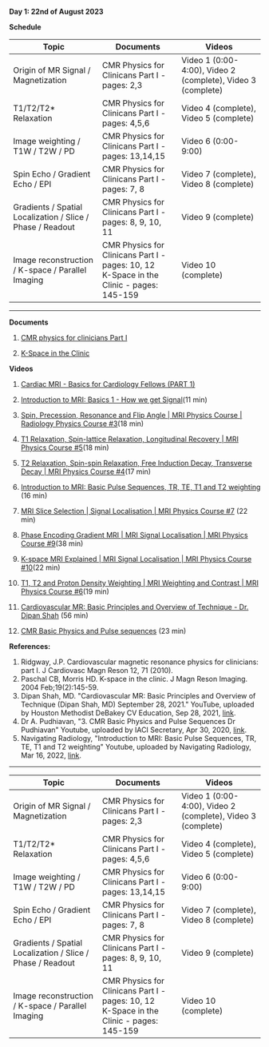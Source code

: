 **Day 1: 22nd of August 2023**

**Schedule**

|     Topic     |   Documents    |    Videos    |
| ------------- | ------------- | ------------- | 
| Origin of MR Signal / Magnetization  | CMR Physics for Clinicans Part I -pages: 2,3 | Video 1 (0:00-4:00), Video 2 (complete), Video 3 (complete)|
|  T1/T2/T2* Relaxation  | CMR Physics for Clinicans Part I - pages: 4,5,6  |  Video 4 (complete), Video 5 (complete) |
|  Image weighting / T1W / T2W / PD  |  CMR Physics for Clinicans Part I - pages: 13,14,15 | Video 6 (0:00-9:00)|
|  Spin Echo / Gradient Echo / EPI |  CMR Physics for Clinicans Part I - pages: 7, 8 | Video 7 (complete), Video 8 (complete) |
| Gradients / Spatial Localization / Slice / Phase / Readout  |   CMR Physics for Clinicans Part I - pages: 8, 9, 10, 11 | Video 9 (complete) |
|  Image reconstruction / K-space / Parallel Imaging  | CMR Physics for Clinicans Part I - pages: 10, 12 <br> K-Space in the Clinic - pages: 145-159 |   Video 10 (complete)   |

----------------------------
**Documents**

1. [CMR physics for clinicians Part I](https://jcmr-online.biomedcentral.com/articles/10.1186/1532-429X-12-71)

2. [K-Space in the Clinic](https://onlinelibrary.wiley.com/doi/epdf/10.1002/jmri.10451)


**Videos** 
1. [Cardiac MRI - Basics for Cardiology Fellows (PART 1)](https://www.youtube.com/watch?v=PyTJcD2OCEw&t=1285s)
2. [Introduction to MRI: Basics 1 - How we get Signal](https://www.youtube.com/watch?v=5rjIMQqPukk)(11 min)
3. [Spin, Precession, Resonance and Flip Angle | MRI Physics Course | Radiology Physics Course #3](https://www.youtube.com/watch?v=uySdo9cFuVc)(18 min)
4. [T1 Relaxation, Spin-lattice Relaxation, Longitudinal Recovery | MRI Physics Course #5](https://www.youtube.com/watch?v=9s510zUTW7Y)(18 min)
5. [T2 Relaxation, Spin-spin Relaxation, Free Induction Decay, Transverse Decay | MRI Physics Course #4](https://www.youtube.com/watch?v=T5y0d7yPlNE)(17 min)
6. [Introduction to MRI: Basic Pulse Sequences, TR, TE, T1 and T2 weighting](https://www.youtube.com/watch?v=kF1hM1Y5Cho&t=329s) (16 min)
7. [MRI Slice Selection | Signal Localisation | MRI Physics Course #7](https://www.youtube.com/watch?v=r3LHXIzCXAY) (22 min)
8. [Phase Encoding Gradient MRI | MRI Signal Localisation | MRI Physics Course #9](https://www.youtube.com/watch?v=znAuKFfOGPU)(38 min)
9. [K-space MRI Explained | MRI Signal Localisation | MRI Physics Course #10](https://www.youtube.com/watch?v=hlTWxwYNmwY&t=1099s)(22 min)
10. [T1, T2 and Proton Density Weighting | MRI Weighting and Contrast | MRI Physics Course #6](https://www.youtube.com/watch?v=gGIycwtFOBk&t=12s)(19 min)

   
1. [Cardiovascular MR: Basic Principles and Overview of Technique - Dr. Dipan Shah](https://www.youtube.com/watch?v=xQbWlyiRuWM&ab_channel=HoustonMethodistDeBakeyCVEducation) (56 min)
2. [CMR Basic Physics and Pulse sequences](https://www.youtube.com/watch?v=L-O2ktipseM&list=PLuaYT8-rtl8tUssoJMnRISB7Zeix0f6_q&index=4) (23 min)



**References:**
1. Ridgway, J.P. Cardiovascular magnetic resonance physics for clinicians: part I. J Cardiovasc Magn Reson 12, 71 (2010).
2. Paschal CB, Morris HD. K-space in the clinic. J Magn Reson Imaging. 2004 Feb;19(2):145-59.
3. Dipan Shah, MD. "Cardiovascular MR: Basic Principles and Overview of Technique (Dipan Shah, MD) September 28, 2021." YouTube, uploaded by Houston Methodist DeBakey CV Education, Sep 28, 2021, [link](https://www.youtube.com/watch?v=xQbWlyiRuWM).
4. Dr A. Pudhiavan, "3. CMR Basic Physics and Pulse Sequences Dr Pudhiavan" Youtube, uploaded by 
IACI Secretary, Apr 30, 2020, [link](https://www.youtube.com/watch?v=L-O2ktipseM&list=PLuaYT8-rtl8tUssoJMnRISB7Zeix0f6_q&index=5).
5. Navigating Radiology, "Introduction to MRI: Basic Pulse Sequences, TR, TE, T1 and T2 weighting" Youtube, uploaded by 
Navigating Radiology, Mar 16, 2022, [link](https://www.youtube.com/watch?v=kF1hM1Y5Cho&t=329s).

----------------------------

|     Topic     |   Documents    |    Videos    |
| ------------- | ------------- | ------------- | 
| Origin of MR Signal / Magnetization  | CMR Physics for Clinicans Part I -pages: 2,3 | Video 1 (0:00-4:00), Video 2 (complete), Video 3 (complete)|
|  T1/T2/T2* Relaxation  | CMR Physics for Clinicans Part I - pages: 4,5,6  |  Video 4 (complete), Video 5 (complete) |
|  Image weighting / T1W / T2W / PD  |  CMR Physics for Clinicans Part I - pages: 13,14,15 | Video 6 (0:00-9:00)|
|  Spin Echo / Gradient Echo / EPI |  CMR Physics for Clinicans Part I - pages: 7, 8 | Video 7 (complete), Video 8 (complete) |
| Gradients / Spatial Localization / Slice / Phase / Readout  |   CMR Physics for Clinicans Part I - pages: 8, 9, 10, 11 | Video 9 (complete) |
|  Image reconstruction / K-space / Parallel Imaging  | CMR Physics for Clinicans Part I - pages: 10, 12 <br> K-Space in the Clinic - pages: 145-159 |   Video 10 (complete)   |

<!--- Name, " " Youtube, uploaded by   , date, link. 


Origin of MR Signal / Magnetization:  H3 -pages: 2,3 | M4

T1/T2/T2* Relaxation  | H3 - pages: 4,5,6 | M4 | M6 | M8

Image weighting / T1W / T2W / PD, H3 - pages: 13,14,15 | M4 | M8

Spin Echo / Gradient Echo / EPI , H3 - pages: 7, 8 | M4 | M8

Gradients / Spatial Localization / Slice / Phase / Readout, H3 - pages: 8, 9, 10, 11 | M4

Image reconstruction / K-space / Parallel Imaging, H3 - pages: 10, 12 | H4 - pages: 145-159 | M4  --->
